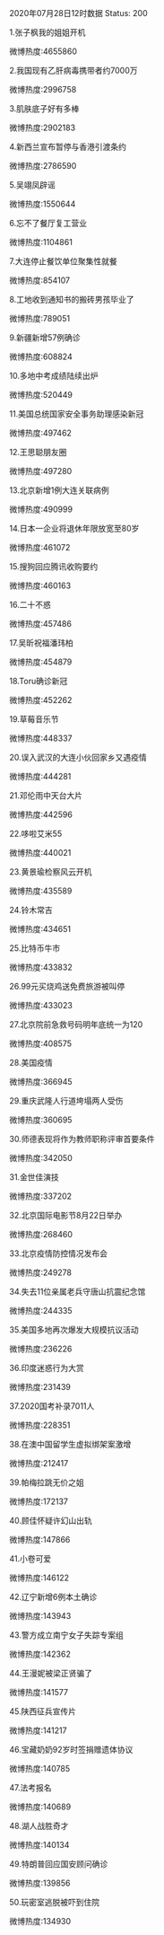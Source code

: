 2020年07月28日12时数据
Status: 200

1.张子枫我的姐姐开机

微博热度:4655860

2.我国现有乙肝病毒携带者约7000万

微博热度:2996758

3.肌肤底子好有多棒

微博热度:2902183

4.新西兰宣布暂停与香港引渡条约

微博热度:2786590

5.吴翊凤辟谣

微博热度:1550644

6.忘不了餐厅复工营业

微博热度:1104861

7.大连停止餐饮单位聚集性就餐

微博热度:854107

8.工地收到通知书的搬砖男孩毕业了

微博热度:789051

9.新疆新增57例确诊

微博热度:608824

10.多地中考成绩陆续出炉

微博热度:520449

11.美国总统国家安全事务助理感染新冠

微博热度:497462

12.王思聪朋友圈

微博热度:497280

13.北京新增1例大连关联病例

微博热度:490999

14.日本一企业将退休年限放宽至80岁

微博热度:461072

15.搜狗回应腾讯收购要约

微博热度:460163

16.二十不惑

微博热度:457486

17.吴昕祝福潘玮柏

微博热度:454879

18.Toru确诊新冠

微博热度:452262

19.草莓音乐节

微博热度:448337

20.误入武汉的大连小伙回家乡又遇疫情

微博热度:444281

21.邓伦雨中天台大片

微博热度:442596

22.哆啦艾米55

微博热度:440021

23.黄景瑜检察风云开机

微博热度:435589

24.铃木常吉

微博热度:434651

25.比特币牛市

微博热度:433832

26.99元买烧鸡送免费旅游被叫停

微博热度:433023

27.北京院前急救号码明年底统一为120

微博热度:408575

28.美国疫情

微博热度:366945

29.重庆武隆人行道垮塌两人受伤

微博热度:360695

30.师德表现将作为教师职称评审首要条件

微博热度:342050

31.金世佳演技

微博热度:337202

32.北京国际电影节8月22日举办

微博热度:268460

33.北京疫情防控情况发布会

微博热度:249278

34.失去11位亲属老兵守唐山抗震纪念馆

微博热度:244335

35.美国多地再次爆发大规模抗议活动

微博热度:236226

36.印度迷惑行为大赏

微博热度:231439

37.2020国考补录7011人

微博热度:228351

38.在澳中国留学生虚拟绑架案激增

微博热度:212417

39.帕梅拉跳无价之姐

微博热度:172137

40.顾佳怀疑许幻山出轨

微博热度:147866

41.小卷可爱

微博热度:146122

42.辽宁新增6例本土确诊

微博热度:143943

43.警方成立南宁女子失踪专案组

微博热度:142362

44.王漫妮被梁正贤骗了

微博热度:141577

45.陕西征兵宣传片

微博热度:141217

46.宝藏奶奶92岁时签捐赠遗体协议

微博热度:140785

47.法考报名

微博热度:140689

48.湖人战胜奇才

微博热度:140134

49.特朗普回应国安顾问确诊

微博热度:139856

50.玩密室逃脱被吓到住院

微博热度:134930

